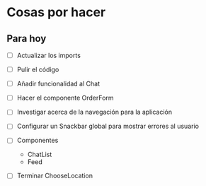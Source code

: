 # Cosas por hacer

## Para hoy
- [ ] Actualizar los imports
- [ ] Pulir el código
- [ ] Añadir funcionalidad al Chat
- [ ] Hacer el componente OrderForm
- [ ] Investigar acerca de la navegación para la aplicación

- [ ] Configurar un Snackbar global para mostrar errores al usuario
- [ ] Componentes
    - ChatList
    - Feed
- [ ] Terminar ChooseLocation
